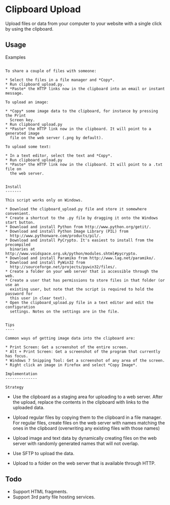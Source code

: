 Clipboard Upload
=================

Upload files or data from your computer to your website with a single click
by using the clipboard.


Usage
-----

Examples
~~~~~~~~

To share a couple of files with someone:

* Select the files in a file manager and *Copy*.
* Run clipboard_upload.py.
* *Paste* the HTTP links now in the clipboard into an email or instant message.

To upload an image:

* *Copy* some image data to the clipboard, for instance by pressing the Print
  Screen key.
* Run clipboard_upload.py
* *Paste* the HTTP link now in the clipboard. It will point to a generated image
  file on the web server (.png by default).

To upload some text:

* In a text editor, select the text and *Copy*.
* Run clipboard_upload.py
* *Paste* the HTTP link now in the clipboard. It will point to a .txt file on
  the web server.


Install
-------

This script works only on Windows.

* Download the clipboard_upload.py file and store it somewhere convenient.
* Create a shortcut to the .py file by dragging it onto the Windows start button.
* Download and install Python from http://www.python.org/getit/.
* Download and install Python Image Library (PIL) from
  http://www.pythonware.com/products/pil/.
* Download and install PyCrypto. It's easiest to install from the precompiled
  binaries at http://www.voidspace.org.uk/python/modules.shtml#pycrypto.
* Download and install Paramiko from http://www.lag.net/paramiko/.
* Download and install PyWin32 from
  http://sourceforge.net/projects/pywin32/files/.
* Create a folder on your web server that is accessible through the web.
* Create a user that has permissions to store files in that folder (or use an
  existing user, but note that the script is required to hold the password for
  this user in clear text).
* Open the clipboard_upload.py file in a text editor and edit the configuration
  settings. Notes on the settings are in the file.


Tips
----

Common ways of getting image data into the clipboard are:

* Print Screen: Get a screenshot of the entire screen.
* Alt + Print Screen: Get a screenshot of the program that currently has focus.
* Windows 7 Snipping Tool: Get a screenshot of any area of the screen.
* Right click an image in Firefox and select *Copy Image*.

Implementation
--------------

Strategy
~~~~~~~~

* Use the clipboard as a staging area for uploading to a web server. After the
  upload, replace the contents in the clipboard with links to the uploaded data.

* Upload regular files by copying them to the clipboard in a file manager. For
  regular files, create files on the web server with names matching the ones in
  the clipboard (overwriting any existing files with those names)

* Upload image and text data by dynamically creating files on the web server
  with randomly generated names that will not overlap.

* Use SFTP to upload the data.

* Upload to a folder on the web server that is available through HTTP.


Todo
----

* Support HTML fragments.
* Support 3rd party file hosting services.
